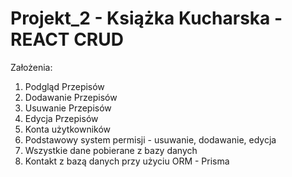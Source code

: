 # Projekt_2 - Książka Kucharska - REACT CRUD
 
Założenia:
1. Podgląd Przepisów
2. Dodawanie Przepisów
3. Usuwanie Przepisów
4. Edycja Przepisów
5. Konta użytkowników
6. Podstawowy system permisji - usuwanie, dodawanie, edycja
7. Wszystkie dane pobierane z bazy danych
8. Kontakt z bazą danych przy użyciu ORM - Prisma
